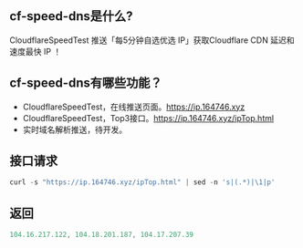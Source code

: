 ## cf-speed-dns是什么?
CloudflareSpeedTest 推送「每5分钟自选优选 IP」获取Cloudflare CDN 延迟和速度最快 IP ！

## cf-speed-dns有哪些功能？
* CloudflareSpeedTest，在线推送页面。https://ip.164746.xyz
* CloudflareSpeedTest，Top3接口。https://ip.164746.xyz/ipTop.html
* 实时域名解析推送，待开发。

## 接口请求
```javascript
curl -s "https://ip.164746.xyz/ipTop.html" | sed -n 's|(.*)|\1|p' 
```
## 返回
```javascript
104.16.217.122, 104.18.201.187, 104.17.207.39
```
